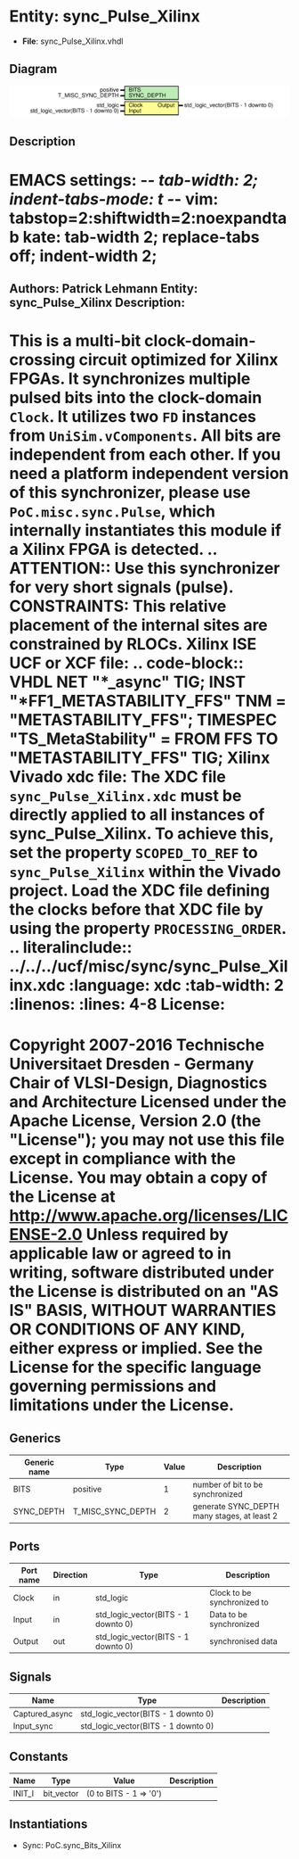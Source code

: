 # Entity: sync_Pulse_Xilinx

- **File**: sync_Pulse_Xilinx.vhdl
## Diagram

![Diagram](sync_Pulse_Xilinx.svg "Diagram")
## Description

EMACS settings: -*-  tab-width: 2; indent-tabs-mode: t -*-
vim: tabstop=2:shiftwidth=2:noexpandtab
kate: tab-width 2; replace-tabs off; indent-width 2;
=============================================================================
Authors:          Patrick Lehmann
Entity:           sync_Pulse_Xilinx
Description:
-------------------------------------
This is a multi-bit clock-domain-crossing circuit optimized for Xilinx FPGAs.
It synchronizes multiple pulsed bits into the clock-domain ``Clock``.
It utilizes two `FD` instances from `UniSim.vComponents`. All bits are
independent from each other. If you need a platform independent version of
this synchronizer, please use `PoC.misc.sync.Pulse`, which internally
instantiates this module if a Xilinx FPGA is detected.
.. ATTENTION::
   Use this synchronizer for very short signals (pulse).
CONSTRAINTS:
   This relative placement of the internal sites are constrained by RLOCs.
  Xilinx ISE UCF or XCF file:
   .. code-block:: VHDL
       NET "*_async"    TIG;
       INST "*FF1_METASTABILITY_FFS" TNM = "METASTABILITY_FFS";
       TIMESPEC "TS_MetaStability" = FROM FFS TO "METASTABILITY_FFS" TIG;
  Xilinx Vivado xdc file:
   The XDC file `sync_Pulse_Xilinx.xdc` must be directly applied to all
   instances of sync_Pulse_Xilinx. To achieve this, set the property
   `SCOPED_TO_REF` to `sync_Pulse_Xilinx` within the Vivado project.
   Load the XDC file defining the clocks before that XDC file by using the
   property `PROCESSING_ORDER`.
   .. literalinclude:: ../../../ucf/misc/sync/sync_Pulse_Xilinx.xdc
      :language: xdc
      :tab-width: 2
      :linenos:
      :lines: 4-8
License:
=============================================================================
Copyright 2007-2016 Technische Universitaet Dresden - Germany
                    Chair of VLSI-Design, Diagnostics and Architecture
Licensed under the Apache License, Version 2.0 (the "License");
you may not use this file except in compliance with the License.
You may obtain a copy of the License at
   http://www.apache.org/licenses/LICENSE-2.0
Unless required by applicable law or agreed to in writing, software
distributed under the License is distributed on an "AS IS" BASIS,
WITHOUT WARRANTIES OR CONDITIONS OF ANY KIND, either express or implied.
See the License for the specific language governing permissions and
limitations under the License.
=============================================================================
## Generics

| Generic name | Type              | Value | Description                                 |
| ------------ | ----------------- | ----- | ------------------------------------------- |
| BITS         | positive          | 1     | number of bit to be synchronized            |
| SYNC_DEPTH   | T_MISC_SYNC_DEPTH | 2     | generate SYNC_DEPTH many stages, at least 2 |
## Ports

| Port name | Direction | Type                                | Description                 |
| --------- | --------- | ----------------------------------- | --------------------------- |
| Clock     | in        | std_logic                           | Clock to be synchronized to |
| Input     | in        | std_logic_vector(BITS - 1 downto 0) | Data to be synchronized     |
| Output    | out       | std_logic_vector(BITS - 1 downto 0) | synchronised data           |
## Signals

| Name           | Type                                | Description |
| -------------- | ----------------------------------- | ----------- |
| Captured_async | std_logic_vector(BITS - 1 downto 0) |             |
| Input_sync     | std_logic_vector(BITS - 1 downto 0) |             |
## Constants

| Name   | Type       | Value                   | Description |
| ------ | ---------- | ----------------------- | ----------- |
| INIT_I | bit_vector |  (0 to BITS - 1 => '0') |             |
## Instantiations

- Sync: PoC.sync_Bits_Xilinx
